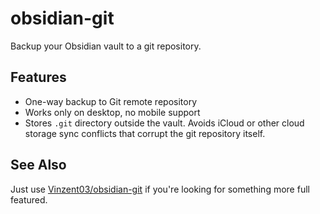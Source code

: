 # obsidian-git

Backup your Obsidian vault to a git repository.

## Features

- One-way backup to Git remote repository
- Works only on desktop, no mobile support
- Stores `.git` directory outside the vault. Avoids iCloud or other cloud storage sync conflicts that corrupt the git repository itself.

## See Also

Just use [Vinzent03/obsidian-git](https://github.com/Vinzent03/obsidian-git) if you're looking for something more full featured.
